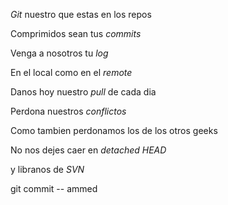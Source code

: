 
*Git* nuestro que estas en los repos

Comprimidos sean tus *commits*

Venga a nosotros tu *log*

En el local como en el *remote*

Danos hoy nuestro *pull* de cada dia

Perdona nuestros *conflictos*

Como tambien perdonamos los de los otros geeks

No nos dejes caer en *detached HEAD*

y libranos de *SVN*

git commit -- ammed

